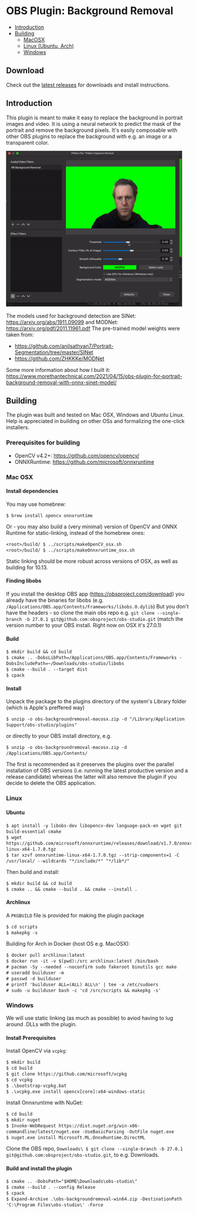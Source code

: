 # OBS Plugin: Background Removal

- [Introduction](#introduction)
- [Building](#building)
  - [MacOSX](#mac-osx)
  - [Linux (Ubuntu, Arch)](#linux)
  - [Windows](#windows)

## Download
Check out the [latest releases](https://github.com/royshil/obs-backgroundremoval/releases) for downloads and install instructions.

## Introduction

This plugin is meant to make it easy to replace the background in portrait images and video.
It is using a neural network to predict the mask of the portrait and remove the background pixels.
It's easily composable with other OBS plugins to replace the background with e.g. an image or
a transparent color.

![](demo.gif)

The models used for background detection are SINet: https://arxiv.org/abs/1911.09099 and MODNet: https://arxiv.org/pdf/2011.11961.pdf
The pre-trained model weights were taken from:
- https://github.com/anilsathyan7/Portrait-Segmentation/tree/master/SINet
- https://github.com/ZHKKKe/MODNet

Some more information about how I built it: https://www.morethantechnical.com/2021/04/15/obs-plugin-for-portrait-background-removal-with-onnx-sinet-model/

## Building

The plugin was built and tested on Mac OSX, Windows and Ubuntu Linux. Help is appreciated in building on other OSs and formalizing the one-click installers.

### Prerequisites for building
- OpenCV v4.2+: https://github.com/opencv/opencv/
- ONNXRuntime: https://github.com/microsoft/onnxruntime

### Mac OSX

#### Install dependencies

You may use homebrew:
```
$ brew install opencv onnxruntime
```

Or - you may also build a (very minimal) version of OpenCV and ONNX Runtime for static-linking, instead of the homebrew ones:
```
<root>/build/ $ ../scripts/makeOpenCV_osx.sh
<root>/build/ $ ../scripts/makeOnnxruntime_osx.sh
```
Static linking should be more robust across versions of OSX, as well as building for 10.13.

#### Finding libobs

If you install the desktop OBS app (https://obsproject.com/download) you already have the binaries
for libobs (e.g. `/Applications/OBS.app/Contents/Frameworks/libobs.0.dylib`)
But you don't have the headers - so clone the main obs repo e.g. `git clone --single-branch -b 27.0.1 git@github.com:obsproject/obs-studio.git` (match the version number to your OBS install. Right now on OSX it's 27.0.1)

#### Build
```
$ mkdir build && cd build
$ cmake .. -DobsLibPath=/Applications/OBS.app/Contents/Frameworks -DobsIncludePath=~/Downloads/obs-studio/libobs
$ cmake --build . --target dist
$ cpack
```

#### Install
Unpack the package to the plugins directory of the system's Library folder (which is Apple's preffered way)
```
$ unzip -o obs-backgroundremoval-macosx.zip -d "/Library/Application Support/obs-studio/plugins"
```

or directly to your OBS install directory, e.g.
```
$ unzip -o obs-backgroundremoval-macosx.zip -d /Applications/OBS.app/Contents/
```

The first is recommended as it preserves the plugins over the parallel installation of OBS versions (i.e. running the latest productive version and a release candidate) whereas the latter will also remove the plugin if you decide to delete the OBS application.

### Linux

#### Ubuntu
```
$ apt install -y libobs-dev libopencv-dev language-pack-en wget git build-essential cmake
$ wget https://github.com/microsoft/onnxruntime/releases/download/v1.7.0/onnxruntime-linux-x64-1.7.0.tgz
$ tar xzvf onnxruntime-linux-x64-1.7.0.tgz --strip-components=1 -C /usr/local/ --wildcards "*/include/*" "*/lib*/"
```

Then build and install:
```
$ mkdir build && cd build
$ cmake .. && cmake --build . && cmake --install .
```

#### Archlinux
A `PKGBUILD` file is provided for making the plugin package
```
$ cd scripts
$ makepkg -s
```

Building for Arch in Docker (host OS e.g. MacOSX):
```
$ docker pull archlinux:latest
$ docker run -it -v $(pwd):/src archlinux:latest /bin/bash
# pacman -Sy --needed --noconfirm sudo fakeroot binutils gcc make
# useradd builduser -m
# passwd -d builduser
# printf 'builduser ALL=(ALL) ALL\n' | tee -a /etc/sudoers
# sudo -u builduser bash -c 'cd /src/scripts && makepkg -s'
```

### Windows

We will use static linking (as much as possible) to aviod having to lug around .DLLs with the plugin.

#### Install Prerequisites
Install OpenCV via `vcpkg`:
```
$ mkdir build
$ cd build
$ git clone https://github.com/microsoft/vcpkg
$ cd vcpkg
$ .\bootstrap-vcpkg.bat
$ .\vcpkg.exe install opencv[core]:x64-windows-static
```

Install Onnxruntime with NuGet:
```
$ cd build
$ mkdir nuget
$ Invoke-WebRequest https://dist.nuget.org/win-x86-commandline/latest/nuget.exe -UseBasicParsing -OutFile nuget.exe
$ nuget.exe install Microsoft.ML.OnnxRuntime.DirectML
```

Clone the OBS repo, `Downloads\ $ git clone --single-branch -b 27.0.1 git@github.com:obsproject/obs-studio.git`, to e.g. Downloads.

#### Build and install the plugin
```
$ cmake .. -DobsPath="$HOME\Downloads\obs-studio\"
$ cmake --build . --config Release
$ cpack
$ Expand-Archive .\obs-backgroundremoval-win64.zip -DestinationPath 'C:\Program Files\obs-studio\' -Force
```
